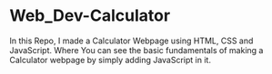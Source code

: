 # Web_Dev-Calculator
In this Repo, I made a Calculator Webpage using HTML, CSS and JavaScript. Where You can see the basic fundamentals of making a Calculator webpage by simply adding JavaScript in it. 
